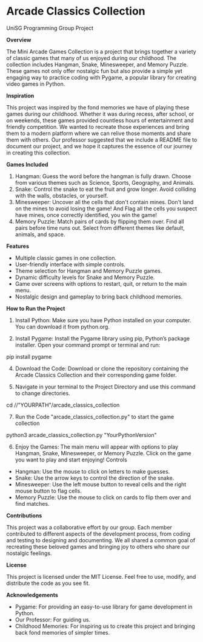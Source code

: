# Arcade Classics Collection
UniSG Programming Group Project

**Overview**

The Mini Arcade Games Collection is a project that brings together a variety of classic games that many of us enjoyed during our childhood. The collection includes Hangman, Snake, Minesweeper, and Memory Puzzle. These games not only offer nostalgic fun but also provide a simple yet engaging way to practice coding with Pygame, a popular library for creating video games in Python.

**Inspiration**

This project was inspired by the fond memories we have of playing these games during our childhood. Whether it was during recess, after school, or on weekends, these games provided countless hours of entertainment and friendly competition. We wanted to recreate those experiences and bring them to a modern platform where we can relive those moments and share them with others. Our professor suggested that we include a README file to document our project, and we hope it captures the essence of our journey in creating this collection.

**Games Included**

1.	Hangman: Guess the word before the hangman is fully drawn. Choose from various themes such as Science, Sports, Geography, and Animals.
2.	Snake: Control the snake to eat the fruit and grow longer. Avoid colliding with the walls, obstacles, or yourself.
3.	Minesweeper: Uncover all the cells that don't contain mines. Don't land on the mines to avoid losing the game! And Flag all the cells you suspect have mines, once correctly identified, you win the game!
4.	Memory Puzzle: Match pairs of cards by flipping them over. Find all pairs before time runs out. Select from different themes like default, animals, and space.

**Features**

- Multiple classic games in one collection. 
- User-friendly interface with simple controls. 
- Theme selection for Hangman and Memory Puzzle games. 
- Dynamic difficulty levels for Snake and Memory Puzzle. 
- Game over screens with options to restart, quit, or return to the main menu.
- Nostalgic design and gameplay to bring back childhood memories.

**How to Run the Project**

1.	Install Python: Make sure you have Python installed on your computer. You can download it from python.org.


2.	Install Pygame: Install the Pygame library using pip, Python’s package installer. Open your command prompt or terminal and run:

pip install pygame

4. Download the Code: Download or clone the repository containing the Arcade Classics Collection and their corresponding game folder.


5.	Navigate in your terminal to the Project Directory and use this command to change directories.

cd //"YOURPATH"/arcade_classics_collection

7.	Run the Code "arcade_classics_collection.py" to start the game collection

python3 arcade_classics_collection.py
"YourPythonVersion"

6. Enjoy the Games: The main menu will appear with options to play Hangman, Snake, Minesweeper, or Memory Puzzle. Click on the game you want to play and start enjoying!
Controls
- Hangman: Use the mouse to click on letters to make guesses. 
- Snake: Use the arrow keys to control the direction of the snake. 
- Minesweeper: Use the left mouse button to reveal cells and the right mouse button to flag cells. 
- Memory Puzzle: Use the mouse to click on cards to flip them over and find matches.

**Contributions**

This project was a collaborative effort by our group. Each member contributed to different aspects of the development process, from coding and testing to designing and documenting. We all shared a common goal of recreating these beloved games and bringing joy to others who share our nostalgic feelings.

**License**

This project is licensed under the MIT License. Feel free to use, modify, and distribute the code as you see fit.

**Acknowledgements**

- Pygame: For providing an easy-to-use library for game development in Python. 
- Our Professor: For guiding us. 
- Childhood Memories: For inspiring us to create this project and bringing back fond memories of simpler times.
